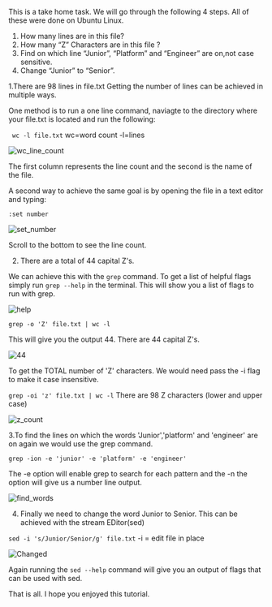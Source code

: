This is a take home task. We will go through the following 4 steps. All of these were done on Ubuntu Linux.

1. How many lines are in this file?
2. How many “Z” Characters are in this file ?
3. Find on which line  “Junior”, “Platform” and “Engineer” are on,not case
sensitive.
4. Change “Junior” to “Senior”.

1.There are 98 lines in file.txt
Getting the number of lines can be achieved in multiple ways. 

One method is to run a one line command, naviagte to the directory where your file.txt is located and run the following:

``` wc -l file.txt```  wc=word count  -l=lines

![wc_line_count](https://github.com/ilknurm/take_home_task/blob/main/images/wc_line_count.png)

The first column represents the line count and the second is the name of the file.

A second way to achieve the same goal is by opening the file in a text editor and typing:

```:set number```

![set_number](https://github.com/ilknurm/take_home_task/blob/main/images/set_number.png)

Scroll to the bottom to see the line count.

2. There are a total of 44 capital Z's.

We can achieve this with the ``` grep ``` command. To get a list of helpful flags simply run ``` grep --help ``` in the terminal. This will show you a list of flags to run with grep.

![help](https://github.com/ilknurm/take_home_task/blob/main/images/help.png)

``` grep -o 'Z' file.txt | wc -l ```

This will give you the output 44. There are 44 capital Z's.


![44](https://github.com/ilknurm/take_home_task/blob/main/images/44.png)

To get the TOTAL number of 'Z' characters. We would need pass the -i flag to make it case insensitive.

``` grep -oi 'z' file.txt | wc -l ``` 
There are 98 Z characters (lower and upper case)

![z_count](https://github.com/ilknurm/take_home_task/blob/main/images/total_Z.png)

3.To find the lines on which the words 'Junior','platform' and 'engineer' are on again we would use the grep command.

``` grep -ion -e 'junior' -e 'platform' -e 'engineer' ```

The -e option will enable grep to search for each pattern and the -n the option will give us a number line output.

![find_words](https://github.com/ilknurm/take_home_task/blob/main/images/find_words.png)

4. Finally we need to change the word Junior to Senior. This can be achieved with the stream EDitor(sed)

``` sed -i 's/Junior/Senior/g' file.txt ``` -i = edit file in place

![Changed](https://github.com/ilknurm/take_home_task/blob/main/images/changed.png)

Again running the ```sed --help``` command will give you an output of flags that can be used with sed.

That is all.
I hope you enjoyed this tutorial.








